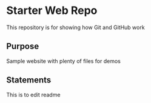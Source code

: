 # Starter Web Repo

This repository is for showing how Git and GitHub work

## Purpose

Sample website with plenty of files for demos

## Statements
This is to edit readme